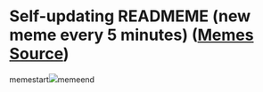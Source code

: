# Self-updating READMEME (new meme every 5 minutes) ([Memes Source](https://bramses.notion.site/a49c1e962b7646879176ac3b327b6533?v=4d1eda54b170483cb03a40f257231764))

memestart![](https://www.notion.so/image/https%3A%2F%2Fs3-us-west-2.amazonaws.com%2Fsecure.notion-static.com%2F22295e4c-5a6d-44fc-91a0-fcc3cd786ef9%2FA42395EB-EF10-4A0D-9D6D-9A285815BDDC.jpeg?table=block&id=f8a0ceae-c1f6-4344-b3c8-d7e211d54b99&cache=v2)memeend
